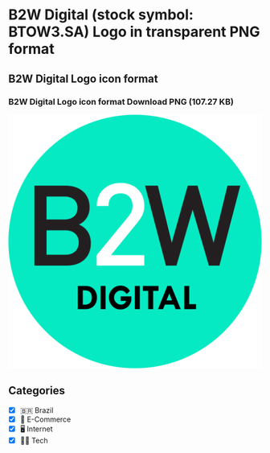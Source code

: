 # B2W Digital (stock symbol: BTOW3.SA) Logo in transparent PNG format

## B2W Digital Logo icon format

### B2W Digital Logo icon format Download PNG (107.27 KB)

![B2W Digital Logo icon format Download PNG (107.27 KB)](/img/orig/BTOW3.SA-b25fdc43.png)



## Categories
- [x] 🇧🇷 Brazil
- [x] 🛒 E-Commerce
- [x] 🖥️ Internet
- [x] 👩‍💻 Tech
